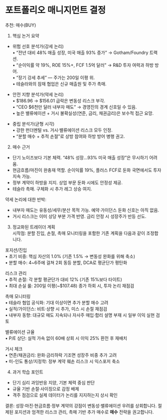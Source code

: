 # 포트폴리오 매니지먼트 결정

추천: 매수(BUY)

1. 핵심 논거 요약  
- 위험 선호 분석가(강세 논리)  
  • “전년 대비 48% 매출 성장, 미국 매출 93% 증가” → Gotham/Foundry 트랙션.  
  • “순이익률 약 19%, ROE 15%+, FCF 1.5억 달러” → R&D 투자 여력과 하방 방어.  
  • “장기 강세 추세” — 주가는 200일 이평 위.  
  • 테슬라와의 잠재 협업은 신규 매출원 및 주가 촉매.

- 안전 지향 분석가(약세 논리)  
  • $186.96 → $156.01 급락은 변동성 리스크 부각.  
  • “CEO $6천만 달러 내부자 매도” → 경영진의 경계 신호일 수 있음.  
  • 높은 밸류에이션 + 거시 불확실성(연준, 금리, 채권금리)은 보수적 접근 요망.

- 중립 분석가(균형 시각)  
  • 강한 펀더멘털 vs. 거시·밸류에이션 리스크 모두 인정.  
  • “분할 매수 + 추적 손절”로 상방 참여와 하방 방어 병행 권고.

2. 매수 근거  
- 단기 노이즈보다 기본 체력. “48% 성장…93% 미국 매출 성장”은 무시하기 어려움.  
- 현금흐름/마진이 완충재 역할. 순이익률 19%, 플러스 FCF로 둔화 국면에서도 투자 지속 가능.  
- 정부 계약이 하방을 지지. 상업 부문 둔화 시에도 안정성 제공.  
- 테슬라 촉매. 구체화 시 추가 레그 상승 여지.

약세 논리에 대한 반박:  
- 내부자 매도는 유동성/세무/분산 목적 가능. 예약·가이던스 둔화 신호는 아직 없음.  
- 거시 리스크는 이미 상당 부분 가격 반영. 금리 안정 시 성장주가 반등 선도.

3. 정교화된 트레이더 계획  
시작점: 분할 진입, 손절, 촉매 모니터링을 포함한 기존 계획을 다음과 같이 조정합니다.

포지션/진입  
• 초기 비중: 핵심 자산의 1.0% (기존 1.5% → 변동성 완화를 위해 축소)  
• 분할 매수: 4~6주에 걸쳐 2회 동등 분할, DCA로 평균단가 평탄화

리스크 관리  
• 추적 손절: 각 분할 평균단가 대비 12% (기존 15%보다 타이트)  
• 최대 손실 룰: 200일 이평(~$107.48) 종가 하회 시, 투자 논리 재점검

촉매 모니터링  
• 테슬라 협업 공식화: 기대 이상이면 추가 분할 매수 고려  
• 실적/가이던스: 비트·상향 시 추가, 미스 시 손절 재점검  
• 내부자 동향: 대규모 매도 지속되나 자사주 매입·합리 설명 부재 시 일부 이익 실현 검토

밸류에이션 규율  
• P/E 상단: 실적 가속 없이 60배 상회 시 이익 25% 환전 후 재배치

거시 체크  
• 연준/채권금리: 완화·금리하락 기조면 성장주 비중 추가 고려  
• 미-인도 통상/지정학: 정부 계약 훼손 리스크 시 익스포저 축소

4. 과거 학습 포인트  
- 단기 심리 과잉반응 지양, 기본 체력 중심 판단  
- 규율 기반 손절·사이징으로 감정 배제  
- 격주 점검으로 실제 데이터가 논리를 지지하는지 상시 확인

결론: 성장·마진·현금흐름·정부 계약의 강점이 변동성·밸류에이션 우려를 상회합니다. 절제된 포지션과 엄격한 리스크 관리, 촉매 기반 추가 매수로 **매수** 전략을 권고합니다.

